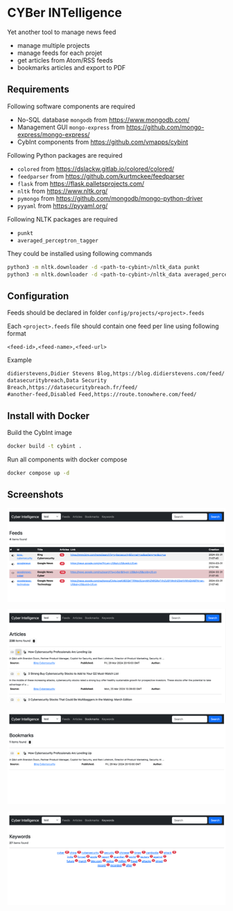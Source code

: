 # CYBer INTelligence

Yet another tool to manage news feed

- manage multiple projects
- manage feeds for each projet
- get articles from Atom/RSS feeds
- bookmarks articles and export to PDF

## Requirements

Following software components are required

- No-SQL database `mongodb` from https://www.mongodb.com/
- Management GUI `mongo-express` from https://github.com/mongo-express/mongo-express/
- CybInt components from https://github.com/vmapps/cybint

Following Python packages are required

- `colored` from https://dslackw.gitlab.io/colored/colored/
- `feedparser` from https://github.com/kurtmckee/feedparser
- `flask` from https://flask.palletsprojects.com/
- `nltk` from https://www.nltk.org/
- `pymongo` from https://github.com/mongodb/mongo-python-driver
- `pyyaml` from https://pyyaml.org/

Following NLTK packages are required

- `punkt`
- `averaged_perceptron_tagger`

They could be installed using following commands

```sh
python3 -m nltk.downloader -d <path-to-cybint>/nltk_data punkt
python3 -m nltk.downloader -d <path-to-cybint>/nltk_data averaged_perceptron_tagger
```

## Configuration

Feeds should be declared in folder `config/projects/<project>.feeds`

Each `<project>.feeds` file should contain one feed per line using following format

```
<feed-id>,<feed-name>,<feed-url>
```

Example

```
didierstevens,Didier Stevens Blog,https://blog.didierstevens.com/feed/
datasecuritybreach,Data Security Breach,https://datasecuritybreach.fr/feed/
#another-feed,Disabled Feed,https://route.tonowhere.com/feed/
```

## Install with Docker

Build the CybInt image

```sh
docker build -t cybint .
```

Run all components with docker compose

```sh
docker compose up -d
```

## Screenshots

![cybint-feeds](https://github.com/vmapps/cybint/blob/main/docs/cybint-feeds.png?raw=true)

![cybint-articles](https://github.com/vmapps/cybint/blob/main/docs/cybint-articles.png?raw=true)

![cybint-bookmarks](https://github.com/vmapps/cybint/blob/main/docs/cybint-bookmarks.png?raw=true)

![cybint-keywords](https://github.com/vmapps/cybint/blob/main/docs/cybint-keywords.png?raw=true)
